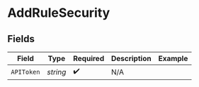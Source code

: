 # AddRuleSecurity


## Fields

| Field              | Type               | Required           | Description        | Example            |
| ------------------ | ------------------ | ------------------ | ------------------ | ------------------ |
| `APIToken`         | *string*           | :heavy_check_mark: | N/A                |                    |